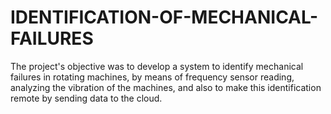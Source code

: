# IDENTIFICATION-OF-MECHANICAL-FAILURES
 The project's objective was to develop a system to identify mechanical failures in rotating machines, by means of frequency sensor reading, analyzing the vibration of the machines, and also to make this identification remote by sending data to the cloud.
